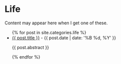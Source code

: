 # Life
Content may appear here when I get one of these.

<ul>
  {% for post in site.categories.life %}
    <li>
      <a href="{{ post.url }}">{{ post.title }}</a> - {{ post.date | date: '%B %d, %Y' }}
      <p>{{ post.abstract }}</p>
    </li>
  {% endfor %}
</ul>
